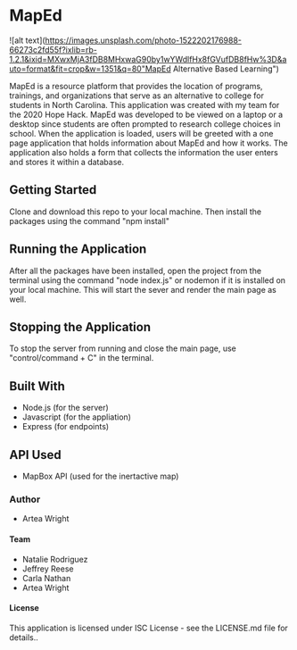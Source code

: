 # MapEd

![alt text](https://images.unsplash.com/photo-1522202176988-66273c2fd55f?ixlib=rb-1.2.1&ixid=MXwxMjA3fDB8MHxwaG90by1wYWdlfHx8fGVufDB8fHw%3D&auto=format&fit=crop&w=1351&q=80"MapEd Alternative Based Learning")

MapEd is a resource platform that provides the location of programs, trainings, and organizations that serve as an alternative to college for students in North Carolina. This application was created with my team for the 2020 Hope Hack. MapEd was developed to be viewed on a laptop or a desktop since students are often prompted to research college choices in school. When the application is loaded, users will be greeted with a one page application that holds information about MapEd and how it works. The application also holds a form that collects the information the user enters and stores it within a database. 


## Getting Started

Clone and download this repo to your local machine. Then install the packages using the command "npm install" 

## Running the Application 

After all the packages have been installed, open the project from the terminal using the command "node index.js" or nodemon if it is installed on your local machine. This will start the sever and render the main page as well. 

## Stopping the Application 

To stop the server from running and close the main page, use "control/command + C" in the terminal.

## Built With 

* Node.js (for the server) 
* Javascript (for the appliation) 
* Express (for endpoints) 

## API Used

* MapBox API (used for the inertactive map)

### Author 

* Artea Wright 

#### Team 

* Natalie Rodriguez
* Jeffrey Reese 
* Carla Nathan 
* Artea Wright

#### License 

This application is licensed under ISC License - see the LICENSE.md file for details..

